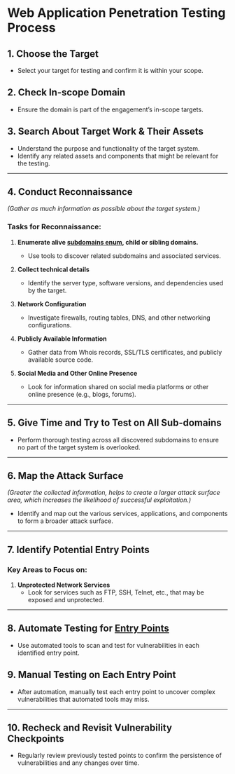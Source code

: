 # Web Application Penetration Testing Process

## 1. Choose the Target
- Select your target for testing and confirm it is within your scope.

## 2. Check In-scope Domain
- Ensure the domain is part of the engagement’s in-scope targets.

## 3. Search About Target Work & Their Assets
- Understand the purpose and functionality of the target system.
- Identify any related assets and components that might be relevant for the testing.

---

## **4. Conduct Reconnaissance**  
*(Gather as much information as possible about the target system.)*

### Tasks for Reconnaissance:
1. **Enumerate alive [subdomains enum](https://github.com/iamprim0rdial/Bug-Hunting-Resource/blob/main/Subdomain%20Enum.md), child or sibling domains.**
   - Use tools to discover related subdomains and associated services.

2. **Collect technical details**  
   - Identify the server type, software versions, and dependencies used by the target.

3. **Network Configuration**  
   - Investigate firewalls, routing tables, DNS, and other networking configurations.

4. **Publicly Available Information**  
   - Gather data from Whois records, SSL/TLS certificates, and publicly available source code.

5. **Social Media and Other Online Presence**  
   - Look for information shared on social media platforms or other online presence (e.g., blogs, forums).

---

## 5. Give Time and Try to Test on All Sub-domains
- Perform thorough testing across all discovered subdomains to ensure no part of the target system is overlooked.

---

## **6. Map the Attack Surface**  
*(Greater the collected information, helps to create a larger attack surface area, which increases the likelihood of successful exploitation.)*

- Identify and map out the various services, applications, and components to form a broader attack surface.

---

## 7. **Identify Potential Entry Points**
### Key Areas to Focus on:
1. **Unprotected Network Services**  
   - Look for services such as FTP, SSH, Telnet, etc., that may be exposed and unprotected.

---

## 8. Automate Testing for [Entry Points](https://github.com/iamprim0rdial/Bug-Hunting-Resource/blob/main/WebApp%20Endpoints.md)
- Use automated tools to scan and test for vulnerabilities in each identified entry point.

## 9. **Manual Testing on Each Entry Point**
- After automation, manually test each entry point to uncover complex vulnerabilities that automated tools may miss.

---

## 10. Recheck and Revisit Vulnerability Checkpoints
- Regularly review previously tested points to confirm the persistence of vulnerabilities and any changes over time.
